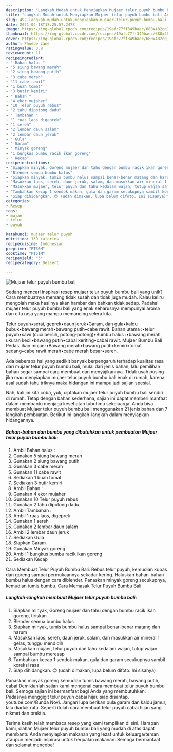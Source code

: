 ```yaml
---
description: "Langkah Mudah untuk Menyiapkan Mujaer telur puyuh bumbu bali Anti Gagal"
title: "Langkah Mudah untuk Menyiapkan Mujaer telur puyuh bumbu bali Anti Gagal"
slug: 492-langkah-mudah-untuk-menyiapkan-mujaer-telur-puyuh-bumbu-bali-anti-gagal
date: 2021-04-18T18:25:57.247Z
image: https://img-global.cpcdn.com/recipes/19afc77ff349baec/680x482cq70/mujaer-telur-puyuh-bumbu-bali-foto-resep-utama.jpg
thumbnail: https://img-global.cpcdn.com/recipes/19afc77ff349baec/680x482cq70/mujaer-telur-puyuh-bumbu-bali-foto-resep-utama.jpg
cover: https://img-global.cpcdn.com/recipes/19afc77ff349baec/680x482cq70/mujaer-telur-puyuh-bumbu-bali-foto-resep-utama.jpg
author: Phoebe Lane
ratingvalue: 3.8
reviewcount: 11
recipeingredient:
- " Bahan halus "
- "5 siung bawang merah"
- "2 siung bawang putih"
- "3 cabe merah"
- "11 cabe rawit"
- "1 buah tomat"
- "3 butir kemiri"
- " Bahan "
- "4 ekor mujaher"
- "10 Telur puyuh rebus"
- "2 tahu dipotong dadu"
- " Tambahan "
- "1 ruas laos digeprek"
- "1 sereh"
- "2 lembar daun salam"
- "2 lembar daun jeruk"
- " Gula"
- " Garam"
- " Minyak goreng"
- "1 bungkus bumbu racik ikan goreng"
- " Kecap"
recipeinstructions:
- "Siapkan minyak, Goreng mujaer dan tahu dengan bumbu racik ikan goreng, tiriskan"
- "Blender semua bumbu halus"
- "Siapkan minyak, tumis bumbu halus sampai benar-benar matang dan harum"
- "Masukkan laos, sereh, daun jeruk, salam, dan masukkan air mineral 1 gelas, tunggu mendidih"
- "Masukkan mujaer, telur puyuh dan tahu kedalam wajan, tutup wajan sampai bumbu meresap"
- "Tambahkan kecap 1 sendok makan, gula dan garam secukupnya sambil koreksi rasa"
- "Siap dihidangkan. 😊 (udah dimakan, lupa belum difoto. Ini sisanya)"
categories:
- Resep
tags:
- mujaer
- telur
- puyuh

katakunci: mujaer telur puyuh 
nutrition: 159 calories
recipecuisine: Indonesian
preptime: "PT36M"
cooktime: "PT51M"
recipeyield: "3"
recipecategory: Dessert

---
```



![Mujaer telur puyuh bumbu bali](https://img-global.cpcdn.com/recipes/19afc77ff349baec/680x482cq70/mujaer-telur-puyuh-bumbu-bali-foto-resep-utama.jpg)

Sedang mencari inspirasi resep mujaer telur puyuh bumbu bali yang unik? Cara membuatnya memang tidak susah dan tidak juga mudah. Kalau keliru mengolah maka hasilnya akan hambar dan bahkan tidak sedap. Padahal mujaer telur puyuh bumbu bali yang enak seharusnya mempunyai aroma dan cita rasa yang mampu memancing selera kita.

Telur puyuh•serai, geprek•daun jeruk•Garam, dan gula•kaldu bubuk•bawang merah•bawang putih•cabe rawit. Bahan utama :•telur puyuh•sawi (cuci bersih, potong-potong)•Bumbu halus :•bawang merah ukuran kecil•bawang putih•cabai keriting•cabai rawit. Mujaer Bumbu Bali Pedas. ikan mujaer•Bawang merah•bawang putih•kemiri•tomat sedang•cabe rawit merah•cabe merah besar•sereh.

Ada beberapa hal yang sedikit banyak berpengaruh terhadap kualitas rasa dari mujaer telur puyuh bumbu bali, mulai dari jenis bahan, lalu pemilihan bahan segar sampai cara membuat dan menyajikannya. Tidak usah pusing jika mau menyiapkan mujaer telur puyuh bumbu bali enak di rumah, karena asal sudah tahu triknya maka hidangan ini mampu jadi sajian spesial.


Nah, kali ini kita coba, yuk, ciptakan mujaer telur puyuh bumbu bali sendiri di rumah. Tetap dengan bahan sederhana, sajian ini dapat memberi manfaat dalam membantu menjaga kesehatan tubuhmu sekeluarga. Anda bisa membuat Mujaer telur puyuh bumbu bali menggunakan 21 jenis bahan dan 7 langkah pembuatan. Berikut ini langkah-langkah dalam menyiapkan hidangannya.

<!--inarticleads1-->

##### Bahan-bahan dan bumbu yang dibutuhkan untuk pembuatan Mujaer telur puyuh bumbu bali:

1. Ambil  Bahan halus :
1. Gunakan 5 siung bawang merah
1. Gunakan 2 siung bawang putih
1. Gunakan 3 cabe merah
1. Gunakan 11 cabe rawit
1. Sediakan 1 buah tomat
1. Sediakan 3 butir kemiri
1. Ambil  Bahan :
1. Gunakan 4 ekor mujaher
1. Gunakan 10 Telur puyuh rebus
1. Gunakan 2 tahu dipotong dadu
1. Ambil  Tambahan :
1. Ambil 1 ruas laos, digeprek
1. Gunakan 1 sereh
1. Gunakan 2 lembar daun salam
1. Ambil 2 lembar daun jeruk
1. Sediakan  Gula
1. Siapkan  Garam
1. Gunakan  Minyak goreng
1. Ambil 1 bungkus bumbu racik ikan goreng
1. Sediakan  Kecap


Cara Membuat Telur Puyuh Bumbu Bali: Rebus telur puyuh, kemudian kupas dan goreng sampai permukaannya sekadar kering. Haluskan bahan-bahan bumbu halus dengan cara diblender. Panaskan minyak goreng secukupnya, kemudian tumis bumbu. Cara Memasak Telur Puyuh Bumbu Bali. 

<!--inarticleads2-->

##### Langkah-langkah membuat Mujaer telur puyuh bumbu bali:

1. Siapkan minyak, Goreng mujaer dan tahu dengan bumbu racik ikan goreng, tiriskan
1. Blender semua bumbu halus
1. Siapkan minyak, tumis bumbu halus sampai benar-benar matang dan harum
1. Masukkan laos, sereh, daun jeruk, salam, dan masukkan air mineral 1 gelas, tunggu mendidih
1. Masukkan mujaer, telur puyuh dan tahu kedalam wajan, tutup wajan sampai bumbu meresap
1. Tambahkan kecap 1 sendok makan, gula dan garam secukupnya sambil koreksi rasa
1. Siap dihidangkan. 😊 (udah dimakan, lupa belum difoto. Ini sisanya)


Panaskan minyak goreng kemudian tumis bawang merah, bawang putih, cabai Demikianlah sajian kami mengenai cara membuat telur puyuh bumbu bali. Semoga sajian ini bermanfaat bagi Anda yang membutuhkan. Pedasnya menggigit telur puyuh cabai hijau siap disantap. youtube.com/Bunda Novi. Jangan lupa berikan pula garam dan kaldu jamur, lalu diaduk rata. Seperti itulah cara membuat telur puyuh cabai hijau yang nikmat dan praktis. 

Terima kasih telah membaca resep yang kami tampilkan di sini. Harapan kami, olahan Mujaer telur puyuh bumbu bali yang mudah di atas dapat membantu Anda menyiapkan makanan yang lezat untuk keluarga/teman ataupun menjadi inspirasi untuk berjualan makanan. Semoga bermanfaat dan selamat mencoba!
